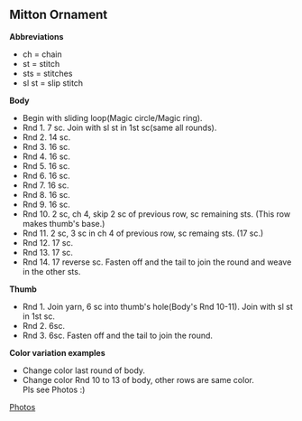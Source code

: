 Mitton Ornament
---

**Abbreviations**
- ch = chain
- st = stitch
- sts = stitches
- sl st = slip stitch


**Body**  
- Begin with sliding loop(Magic circle/Magic ring).  
- Rnd 1. 7 sc. Join with sl st in 1st sc(same all rounds).
- Rnd 2. 14 sc. 
- Rnd 3. 16 sc.
- Rnd 4. 16 sc.
- Rnd 5. 16 sc.
- Rnd 6. 16 sc.
- Rnd 7. 16 sc.
- Rnd 8. 16 sc.
- Rnd 9. 16 sc.
- Rnd 10. 2 sc, ch 4, skip 2 sc of previous row, sc remaining sts. (This row makes thumb's base.)
- Rnd 11. 2 sc, 3 sc in ch 4  of previous row, sc remaing sts. (17 sc.)
- Rnd 12. 17 sc.
- Rnd 13. 17 sc.
- Rnd 14. 17 reverse sc. Fasten off and the tail to join the round and weave in the other sts.


**Thumb**
- Rnd 1. Join yarn, 6 sc into thumb's hole(Body's Rnd 10-11). Join with sl st in 1st sc.
- Rnd 2. 6sc.
- Rnd 3. 6sc. Fasten off and the tail to join the round.


**Color variation examples**
- Change color last round of body.
- Change color Rnd 10 to 13 of body, other rows are same color.  
Pls see Photos :)


[Photos](https://www.instagram.com/p/BbQv8WiDDun/?hl=ja&taken-by=_hakononaka_)
